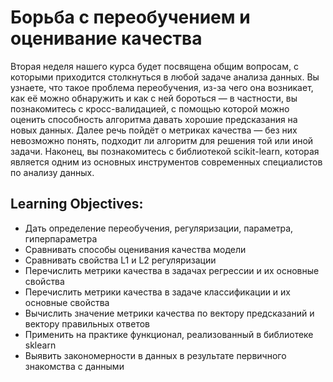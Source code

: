 # Борьба с переобучением и оценивание качества
Вторая неделя нашего курса будет посвящена общим вопросам, с которыми приходится столкнуться в любой задаче анализа данных. Вы узнаете, что такое проблема переобучения, из-за чего она возникает, как её можно обнаружить и как с ней бороться — в частности, вы познакомитесь с кросс-валидацией, с помощью которой можно оценить способность алгоритма давать хорошие предсказания на новых данных. Далее речь пойдёт о метриках качества — без них невозможно понять, подходит ли алгоритм для решения той или иной задачи. Наконец, вы познакомитесь с библиотекой scikit-learn, которая является одним из основных инструментов современных специалистов по анализу данных.

## Learning Objectives:
- Дать определение переобучения, регуляризации, параметра, гиперпараметра
- Сравнивать способы оценивания качества модели
- Сравнивать свойства L1 и L2 регуляризации
- Перечислить метрики качества в задачах регрессии и их основные свойства
- Перечислить метрики качества в задаче классификации и их основные свойства
- Вычислить значение метрики качества по вектору предсказаний и вектору правильных ответов
- Применить на практике функционал, реализованный в библиотеке sklearn
- Выявить закономерности в данных в результате первичного знакомства с данными


